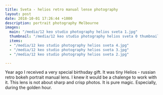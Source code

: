```yaml
---
title: Sveta - helios retro manual lense photography
layout: post
date: 2018-10-01 17:26:44 +1000
description: portrait photography Melbourne
images:
  main: "/media/12 keo studio photography helios sveta 1.jpg"
  thumbnail: "/media/12 keo studio photography helios sveta 0 thumbnail.jpg"
  items:
  - "/media/12 keo studio photography helios sveta 4.jpg"
  - "/media/12 keo studio photography helios sveta 3.jpg"
  - "/media/12 keo studio photography helios sveta 2.jpg"

---
```

Year ago I received a very special birthsday gift. It was tiny Helios - russian retro bokeh portrait manual lens. I knew it would be a chalenge to work with it. This lens is not about sharp and crisp photos. It is pure magic. Especially, during the golden hour.